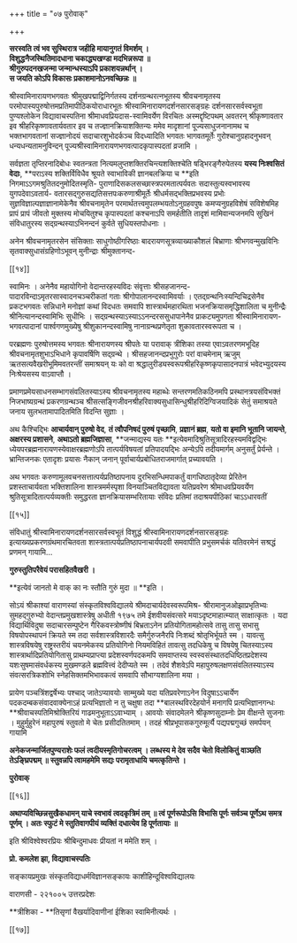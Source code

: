 +++
title = "०७ पुरोवाक्"

+++

**सरस्वति त्वं भव सुस्थिरात्र जहीहि मायानुगतं विमर्शम् ।  
विशुद्धनैजस्थितिमादधाना चकाद्ध्यखण्डा मदभिन्नरूपा ॥  
श्रीगुरुपदनखजन्मा जन्मान्धस्याऽपि प्रकाशयन्नर्थान् ।  
स जयति कोऽपि विकासः प्रकाशमानोऽनवच्छिन्नः ॥**

श्रीस्वामिनारायणभगवतः श्रीमुखपद्माद्विनिर्गतस्य दर्शनग्रन्थरत्नभूतस्य श्रीवचनामृतस्य परमोपास्यपुरुषोत्तमप्रतिमापीठिकयोराधारभूतः श्रीस्वामिनारायणदर्शनसारसङ्ग्रहः दर्शनसारसर्वस्वभूता पुण्यश्लोकेन विद्यावाचस्पतिना श्रीमाधवप्रियदास-स्वामिवर्येण विरचितः अस्मद्दृष्टिपथम् अवतरन् श्रीकृष्णावतार इव श्रीहरिकृष्णावतार्यवतार इव च तज्ज्ञानक्रियाशक्तिन्यः ममेव मादृशानां पूज्यसाधुजनानामथ च भक्तभागवतानां सज्ज्ञानोदयं सदाचारशुभोदर्कञ्च विदध्यादिति भगवतः भागवतमूर्तेः गुरोश्चानुग्रहादनुभवन् धन्यधन्यतामनुविन्दन् पूज्यश्रीस्वामिनारायणभगवत्पादकृपास्पदतां व्रजामि ।

सर्वज्ञता तृप्तिरनादिबोधः स्वतन्त्रता नित्यमलुप्तशक्तिरचिन्त्यशक्तिश्चेति षड्भिरङ्गैरुपेतस्य **यस्य निःश्वसितं वेदाः**,  **पराऽस्य शक्तिर्विविधैव श्रूयते स्वाभाविकी ज्ञानबलक्रिया च **इति निगमाऽऽगमश्रुतितदनुमोदितस्मृति- पुराणादिसकलसच्छास्त्रपरमतात्पर्यवतः सदास्तुत्यस्वभावस्य युगपदेवाऽवतार्य- वतारसद्गुरुसद्यतिसत्तपःकरुणाश्रीमूर्तेः श्रीधर्मसद्भक्तिप्रभवस्य प्रभोः सुज्ञविज्ञाल्पज्ञाज्ञानामेकेनैव श्रीवचनामृतेन परमार्थतत्त्वमुपलम्भयतोऽनुग्रहवपुषः कमप्यनुग्रहविशेषं सविशेषमिह प्रापं प्रापं जीवतो मुक्तस्य मोचयितुश्च कृपास्पदतां कश्चनाऽपि समर्हतीति तादृशं मामिवान्यजनमपि सुखिनं संविधातुरस्य सद्ग्रन्थस्याऽभिनन्दनं कुर्वते सुधियस्तपोधनाः ।

अनेन श्रीवचनामृतरसेन संसिक्ताः साधुगोष्ठीगरिष्ठाः बादरायणसूत्रव्याख्याकौशलं बिभ्राणाः श्रीभगवन्मुखविनिः सृतवाक्सुधासंग्रहिणोऽभूवन् मुनीन्द्राः श्रीमुक्तानन्द-

[[१४]]

स्वामिनः । अनेनैव महायोगिनो वेदान्तरहस्यविदः संवृत्ताः श्रीसहजानन्द- पादारविन्दाऽमृतरसास्वादनचञ्चरीकतां गताः श्रीगोपालानन्दस्वामिवर्याः । एतद्ग्रन्थनिःस्यन्दिचिद्रसेनैव प्रकटभगवतः सन्निधाने मनोज्ञां कथां विदधतः समवापि शास्त्रार्थमहारथिता भजनक्रियासमृद्धिशालिता च मुनीन्द्रैः श्रीनित्यानन्दस्वामिभिः सुधीभिः । सद्ग्रन्थस्याऽस्याऽऽनन्दरससुधापानेनैव प्राकट्यमुपगता श्रीस्वामिनारायण- भगवत्पादानां पार्श्वगणमुख्येषु श्रीशुकानन्दस्वामिषु नानाग्रन्थप्रणेतृता शुकावतारस्वरूपता च ।

परब्रह्मणः पुरुषोत्तमस्य भगवतः श्रीनारायणस्य श्रीपतेः या परावाक् त्रीशिका तस्या एवाऽवतरणमभूदिह श्रीवचनामृतशुभाऽभिधाने कृपावर्षिणि सद्ग्रन्थे । श्रीसहजानन्दप्रभुगुरोः परां वाचमेनाम् ऋजुम् ऋतसत्यवैखरीभूमिमवतरन्तीं समाश्रयन् यः को वा श्रद्धालुरीड्यस्वरूपश्रीहरिकृष्णकृपासादनपात्रं भवेदभ्युदयस्य निःश्रेयसस्य वाऽवाप्तौ ।

प्रमाणप्रमेयसाधनसम्भागसंवलितस्याऽस्य श्रीवचनामृतस्य महाब्धेः सन्तरणमतिकठिनमपि प्रस्थानत्रयसंविभक्तं निजभाष्यग्रन्थं प्रकरणग्रन्थञ्च श्रीसत्सङ्गिजीवनश्रीहरिवाक्यसुधासिन्धुश्रीहरिदिग्विजयादिकं सेतुं समाश्रयते जनाय सुलभतामापादितमिति विदन्ति सुज्ञाः ।

अथ कैश्चिद्भिः **आचार्यवान् पुरुषो वेद**,  **तं त्वौपनिषदं पुरुषं पृच्छामि**,  **प्रज्ञानं ब्रह्म**,  **यतो वा इमानि भूतानि जायन्ते**,  **अक्षरस्य प्रशासने**,  **अथाऽतो ब्रह्मजिज्ञासा**,  **जन्माद्यस्य यतः **इत्येवमादिश्रुतिसूत्रादिरहस्यमविद्वद्भिः ध्येयपरब्रह्मनारायणस्येवाक्षरब्रह्मणोऽपि तात्पर्यविषयतां प्रतिपादयद्भिः अन्येऽपि तदीयमार्गम् अनुसर्तुं प्रेर्यन्ते । भ्रान्तिजनकः एतादृशः प्रयासः नैकान् जनान् पूर्वाचार्यप्रबोधितराजमार्गात् प्रच्यावयति ।

अथ भगवतः करुणामूलवचनसत्तात्पर्यप्रतिष्ठापनाय दुरभिसन्धिमपाकर्तुं वागधिष्ठातृदेव्या प्रेरितेन प्रशस्ताचार्यवता भक्तिशालिना शास्त्रमर्मस्पृशा विनयाञ्चितविद्यावता यतिप्रवरेण श्रीमाधवप्रियवर्येण श्रुतिसूत्रादितात्पर्यव्यक्तीः समुद्धरता ज्ञानक्रियासम्भरितायाः संविदः प्रतिमां तदाश्रयपीठिकां चाऽऽधारवतीं

[[१५]]

संविधातुं श्रीस्वामिनारायणदर्शनसारसर्वस्वभूतं विशुद्धं श्रीस्वामिनारायणदर्शनसारसङ्ग्रहः इत्याख्यप्रकरणग्रंथमारचितवता शास्त्रतात्पर्यप्रतिष्ठापनाचार्यपदवी समवापीति प्रभुसमर्चकं यतिवरमेनं सश्रद्धं प्रणमन् गायामि...

**गुरुस्तुतिपरैवेयं परासहितवैखरी ।**

**इत्येवं जानतो मे वाक् का नः स्तौति गुरुं मुदा ॥ **इति ।

सोऽयं श्रीकाश्यां वाराणस्यां संस्कृतविश्वविद्यालये श्रीमदाचार्यदेवस्वरूपमिश्र- श्रीरामानुजओझाप्रभृतिभ्यः सुमहद्गुरुभ्यो वेदान्तप्रमुखशास्त्रेषु अधीती १९७५ तमे ईशवीयसंवत्सरे मयाऽदृष्टमाहात्म्यात् साक्षात्कृतः । यदा विद्यार्थिविदुषा सदाचारसम्पुष्टेन गैरिकवस्त्रोष्णीषं बिभ्रताऽनेन प्रतियोगितामहोत्सवे तासु तासु सभासु विषयोपस्थापनं क्रियते स्म तदा सर्वशास्त्रविशारदैः समैर्गुरुजनैरपि निःशब्दं श्रोतृभिर्भूयते स्म । यावत्सु शास्त्रविषयेषु राष्ट्रस्तरीयं चयनमेकस्य प्रतियोगिनो नियमविहितं तावत्सु तदधिकेषु च विषयेषु चितस्याऽस्य शास्त्रार्थादिप्रतियोगितासु प्राथम्यप्राप्त्या प्रदेशस्वर्णपदकमपि समवाप्तस्य स्वस्वसंस्थातदधिष्ठितप्रदेशस्य यशःसुषमासंवर्धकस्य मुखमण्डले ब्रह्मवित्त्वं देदीप्यते स्म । तदेवं शैशवेऽपि महापुरुषलक्षणसंवलितस्याऽस्य संवत्सरत्रिकशोभि स्नेहसिक्तमभिभावकत्वं समवापि सौभाग्यशालिना मया ।

प्रायेण पञ्चत्रिंशद्वर्षेभ्यः पश्चाद् जातेऽप्यावयोः साम्मुख्ये यदा यतिप्रवरेणाऽनेन विदुषाऽऽचार्येण पदकदम्बकसंवादवाक्येनाऽहं प्रत्यभिज्ञातो न तु चक्षुषा तदा **बालस्थविरदेहयोर्न मनागपि प्रत्यभिज्ञानगन्धः **श्रीवाचस्पतिमिश्रोक्तिरियं गाढमनुभूताऽऽवाभ्याम् । आवयोः संवादमेलने श्रीकृष्णसुदाम्नोः प्रेम वीक्षन्ते सुजनाः । मुहुर्मुहुरेनं महापुरुषं स्तुवतो मे चेतः प्रसीदतितमाम् । तदहं श्रीप्रभूपासकगुरुमूर्त्यै पद्यपद्मगुच्छं समर्पयन् गायामि

**अनेकजन्मार्जितपुण्यराशेः फलं त्वदीयस्मृतिगोचरत्वम् । लब्धस्य मे देव सदैव चेतो विलोकितुं वाञ्छति तेऽङ्घ्रिपद्मम् ॥ स्तुवन्नपि त्वामहमेमि सद्यः परामृताधायि चमत्कृतिन्ते ।**

**पुरोवाक्**

[[१६]]

**अथाप्यविच्छिन्नसुखैकधामन् याचे स्वभावं त्वदकृत्रिमं तम् ॥ त्वं पूर्णरूपोऽसि विभासि पूर्णः सर्वञ्च पूर्णेऽथ समत्र पूर्णम् । अतः स्फुटं मे स्तुतिवागपीयं व्यक्तिं दधात्येव हि पूर्णतायाः ॥**

इति श्रीविश्वेश्वरप्रियः श्रीबिन्दुमाधवः प्रीयतां न ममेति शम् ।

**प्रो. कमलेश झा, विद्यावाचस्पतिः**

सङ्कायप्रमुखः संस्कृतविद्याधर्मविज्ञानसङ्कायः काशीहिन्दूविश्वविद्यालयः

वाराणसी - २२१००५ उत्तरप्रदेशः

**त्रीशिका - **तिसृणां वैखर्यादिवाणीनां ईशिका स्वामिनीत्यर्थः ।

[[१७]]

